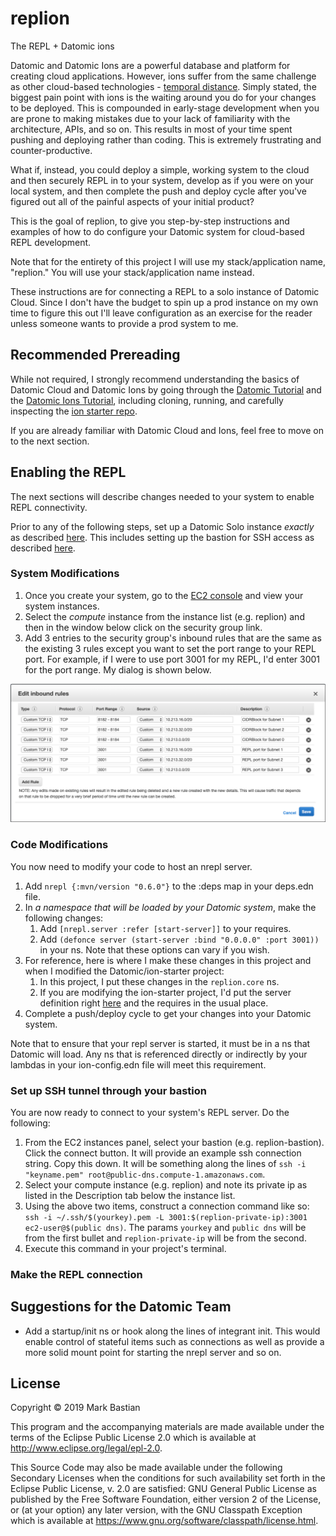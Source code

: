 # replion

The REPL + Datomic ions

Datomic and Datomic Ions are a powerful database and platform for creating cloud applications. However, ions suffer from the same challenge as other cloud-based technologies - [temporal distance](https://youtu.be/jh4hMAvygjk). Simply stated, the biggest pain point with ions is the waiting around you do for your changes to be deployed. This is compounded in early-stage development when you are prone to making mistakes due to your lack of familiarity with the architecture, APIs, and so on. This results in most of your time spent pushing and deploying rather than coding. This is extremely frustrating and counter-productive.

What if, instead, you could deploy a simple, working system to the cloud and then securely REPL in to your system, develop as if you were on your local system, and then complete the push and deploy cycle after you've figured out all of the painful aspects of your initial product? 

This is the goal of replion, to give you step-by-step instructions and examples of how to do configure your Datomic system for cloud-based REPL development.

Note that for the entirety of this project I will use my stack/application name, "replion." You will use your stack/application name instead.

These instructions are for connecting a REPL to a solo instance of Datomic Cloud. Since I don't have the budget to spin up a prod instance on my own time to figure this out I'll leave configuration as an exercise for the reader unless someone wants to provide a prod system to me.

## Recommended Prereading
While not required, I strongly recommend understanding the basics of Datomic Cloud and Datomic Ions by going through the [Datomic Tutorial](https://docs.datomic.com/cloud/tutorial/client.html) and the [Datomic Ions Tutorial](https://docs.datomic.com/cloud/ions/ions-tutorial.html), including cloning, running, and carefully inspecting the [ion starter repo](https://github.com/datomic/ion-starter).

If you are already familiar with Datomic Cloud and Ions, feel free to move on to the next section.

## Enabling the REPL
The next sections will describe changes needed to your system to enable REPL connectivity.

Prior to any of the following steps, set up a Datomic Solo instance _exactly_ as described [here](https://docs.datomic.com/cloud/setting-up.html). This includes setting up the bastion for SSH access as described [here](https://docs.datomic.com/cloud/getting-started/configure-access.html#authorize-gateway).

### System Modifications
 1. Once you create your system, go to the [EC2 console](https://console.aws.amazon.com/ec2/v2/home?#Instances:sort=desc:instanceId) and view your system instances.
 1. Select the _compute_ instance from the instance list (e.g. replion) and then in the window below click on the security group link.
 1. Add 3 entries to the security group's inbound rules that are the same as the existing 3 rules except you want to set the port range to your REPL port. For example, if I were to use port 3001 for my REPL, I'd enter 3001 for the port range. My dialog is shown below.

![Correctly Configured Rules](public/resources/rules.png "REPL Rules")

### Code Modifications
You now need to modify your code to host an nrepl server.
 1. Add `nrepl {:mvn/version "0.6.0"}` to the :deps map in your deps.edn file.
 1. In _a namespace that will be loaded by your Datomic system_, make the following changes:
    1. Add `[nrepl.server :refer [start-server]]` to your requires.
    1. Add `(defonce server (start-server :bind "0.0.0.0" :port 3001))` in your ns. Note that these options can vary if you wish.
 1. For reference, here is where I make these changes in this project and when I modified the Datomic/ion-starter project:
    1. In this project, I put these changes in the `replion.core` ns.
    1. If you are modifying the ion-starter project, I'd put the server definition right [here](https://github.com/Datomic/ion-starter/blob/master/src/datomic/ion/starter.clj#L11) and the requires in the usual place.
 1. Complete a push/deploy cycle to get your changes into your Datomic system.

Note that to ensure that your repl server is started, it must be in a ns that Datomic will load. Any ns that is referenced directly or indirectly by your lambdas in your ion-config.edn file will meet this requirement.

### Set up SSH tunnel through your bastion
You are now ready to connect to your system's REPL server. Do the following:
 1. From the EC2 instances panel, select your bastion (e.g. replion-bastion). Click the connect button. It will provide an example ssh connection string. Copy this down. It will be something along the lines of `ssh -i "keyname.pem" root@public-dns.compute-1.amazonaws.com`.
 1. Select your compute instance (e.g. replion) and note its private ip as listed in the Description tab below the instance list. 
 1. Using the above two items, construct a connection command like so: `ssh -i ~/.ssh/$(yourkey).pem -L 3001:$(replion-private-ip):3001 ec2-user@$(public dns)`. The params `yourkey` and `public dns` will be from the first bullet and `replion-private-ip` will be from the second.
 1. Execute this command in your project's terminal.

### Make the REPL connection

## Suggestions for the Datomic Team
 * Add a startup/init ns or hook along the lines of integrant init. This would enable control of stateful items such as connections as well as provide a more solid mount point for starting the nrepl server and so on.

## License

Copyright © 2019 Mark Bastian

This program and the accompanying materials are made available under the
terms of the Eclipse Public License 2.0 which is available at
http://www.eclipse.org/legal/epl-2.0.

This Source Code may also be made available under the following Secondary
Licenses when the conditions for such availability set forth in the Eclipse
Public License, v. 2.0 are satisfied: GNU General Public License as published by
the Free Software Foundation, either version 2 of the License, or (at your
option) any later version, with the GNU Classpath Exception which is available
at https://www.gnu.org/software/classpath/license.html.
